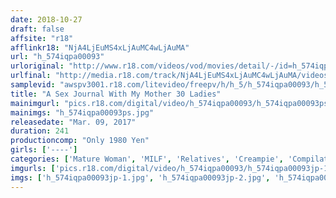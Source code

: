 ```yaml
---
date: 2018-10-27
draft: false
affsite: "r18"
afflinkr18: "NjA4LjEuMS4xLjAuMC4wLjAuMA"
url: "h_574iqpa00093"
urloriginal: "http://www.r18.com/videos/vod/movies/detail/-/id=h_574iqpa00093"
urlfinal: "http://media.r18.com/track/NjA4LjEuMS4xLjAuMC4wLjAuMA/videos/vod/movies/detail/-/id=h_574iqpa00093"
samplevid: "awspv3001.r18.com/litevideo/freepv/h/h_5/h_574iqpa00093/h_574iqpa00093_dmb_w.mp4"
title: "A Sex Journal With My Mother 30 Ladies"
mainimgurl: "pics.r18.com/digital/video/h_574iqpa00093/h_574iqpa00093ps.jpg"
mainimgs: "h_574iqpa00093ps.jpg"
releasedate: "Mar. 09, 2017"
duration: 241
productioncomp: "Only 1980 Yen"
girls: ['----']
categories: ['Mature Woman', 'MILF', 'Relatives', 'Creampie', 'Compilation', 'Over 4 Hours']
imgurls: ['pics.r18.com/digital/video/h_574iqpa00093/h_574iqpa00093jp-1.jpg', 'pics.r18.com/digital/video/h_574iqpa00093/h_574iqpa00093jp-2.jpg', 'pics.r18.com/digital/video/h_574iqpa00093/h_574iqpa00093jp-3.jpg', 'pics.r18.com/digital/video/h_574iqpa00093/h_574iqpa00093jp-4.jpg', 'pics.r18.com/digital/video/h_574iqpa00093/h_574iqpa00093jp-5.jpg', 'pics.r18.com/digital/video/h_574iqpa00093/h_574iqpa00093jp-6.jpg', 'pics.r18.com/digital/video/h_574iqpa00093/h_574iqpa00093jp-7.jpg', 'pics.r18.com/digital/video/h_574iqpa00093/h_574iqpa00093jp-8.jpg', 'pics.r18.com/digital/video/h_574iqpa00093/h_574iqpa00093jp-9.jpg', 'pics.r18.com/digital/video/h_574iqpa00093/h_574iqpa00093jp-10.jpg', 'pics.r18.com/digital/video/h_574iqpa00093/h_574iqpa00093jp-11.jpg', 'pics.r18.com/digital/video/h_574iqpa00093/h_574iqpa00093jp-12.jpg', 'pics.r18.com/digital/video/h_574iqpa00093/h_574iqpa00093jp-13.jpg', 'pics.r18.com/digital/video/h_574iqpa00093/h_574iqpa00093jp-14.jpg', 'pics.r18.com/digital/video/h_574iqpa00093/h_574iqpa00093jp-15.jpg', 'pics.r18.com/digital/video/h_574iqpa00093/h_574iqpa00093jp-16.jpg', 'pics.r18.com/digital/video/h_574iqpa00093/h_574iqpa00093jp-17.jpg', 'pics.r18.com/digital/video/h_574iqpa00093/h_574iqpa00093jp-18.jpg', 'pics.r18.com/digital/video/h_574iqpa00093/h_574iqpa00093jp-19.jpg', 'pics.r18.com/digital/video/h_574iqpa00093/h_574iqpa00093jp-20.jpg']
imgs: ['h_574iqpa00093jp-1.jpg', 'h_574iqpa00093jp-2.jpg', 'h_574iqpa00093jp-3.jpg', 'h_574iqpa00093jp-4.jpg', 'h_574iqpa00093jp-5.jpg', 'h_574iqpa00093jp-6.jpg', 'h_574iqpa00093jp-7.jpg', 'h_574iqpa00093jp-8.jpg', 'h_574iqpa00093jp-9.jpg', 'h_574iqpa00093jp-10.jpg', 'h_574iqpa00093jp-11.jpg', 'h_574iqpa00093jp-12.jpg', 'h_574iqpa00093jp-13.jpg', 'h_574iqpa00093jp-14.jpg', 'h_574iqpa00093jp-15.jpg', 'h_574iqpa00093jp-16.jpg', 'h_574iqpa00093jp-17.jpg', 'h_574iqpa00093jp-18.jpg', 'h_574iqpa00093jp-19.jpg', 'h_574iqpa00093jp-20.jpg']
---
```

